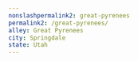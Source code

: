 ```yaml
---
﻿nonslashpermalink2: great-pyrenees
permalink2: /great-pyrenees/
alley: Great Pyrenees
city: Springdale
state: Utah
---
```


